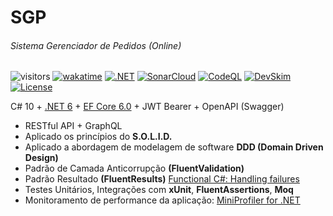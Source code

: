 # SGP

###### Sistema Gerenciador de Pedidos (Online)

![visitors](https://visitor-badge.laobi.icu/badge?page_id=jeangatto.sgp)
[![wakatime](https://wakatime.com/badge/github/JeanGatto/SGP.svg)](https://wakatime.com/badge/github/JeanGatto/SGP)
[![.NET](https://github.com/JeanGatto/SGP/actions/workflows/dotnet.yml/badge.svg)](https://github.com/JeanGatto/SGP/actions/workflows/dotnet.yml)
[![SonarCloud](https://github.com/JeanGatto/SGP/actions/workflows/sonar-cloud.yml/badge.svg)](https://github.com/JeanGatto/SGP/actions/workflows/sonar-cloud.yml)
[![CodeQL](https://github.com/JeanGatto/SGP/actions/workflows/codeql-analysis.yml/badge.svg)](https://github.com/JeanGatto/SGP/actions/workflows/codeql-analysis.yml)
[![DevSkim](https://github.com/JeanGatto/SGP/actions/workflows/devskim-analysis.yml/badge.svg)](https://github.com/JeanGatto/SGP/actions/workflows/devskim-analysis.yml)
[![License](https://img.shields.io/github/license/JeanGatto/SGP.svg)](LICENSE)

C# 10 + [.NET 6](https://docs.microsoft.com/pt-br/dotnet/core/whats-new/dotnet-6) + [EF Core 6.0](https://docs.microsoft.com/pt-br/ef/core/what-is-new/ef-core-6.0/whatsnew) + JWT Bearer + OpenAPI (Swagger)

- RESTful API + GraphQL
- Aplicado os princípios do **S.O.L.I.D.**
- Aplicado a abordagem de modelagem de software **DDD (Domain Driven Design)**
- Padrão de Camada Anticorrupção **(FluentValidation)**
- Padrão Resultado **(FluentResults)** [Functional C#: Handling failures](https://enterprisecraftsmanship.com/posts/functional-c-handling-failures-input-errors/)
- Testes Unitários, Integrações com **xUnit**, **FluentAssertions**, **Moq**
- Monitoramento de performance da aplicação: [MiniProfiler for .NET](https://miniprofiler.com/dotnet/)
